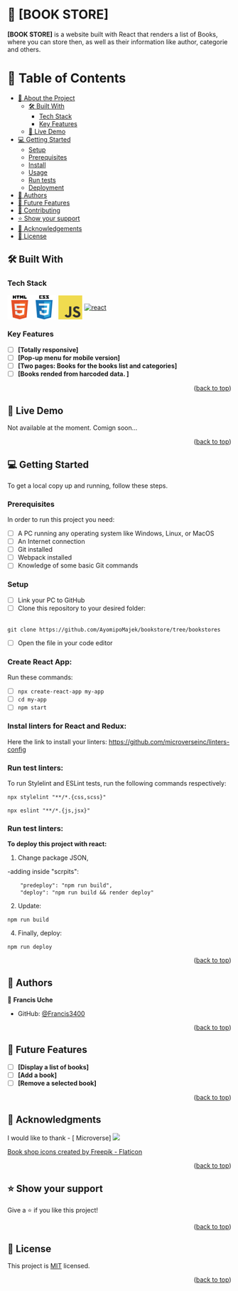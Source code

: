 # 📖 [BOOK STORE] <a name="about-project"></a>

<a name="about-project"></a>

<!-- PROJECT DESCRIPTION -->

**[BOOK STORE]** is a website built with React that renders a list of Books, where you can store then, as well as their information like author, categorie and others.

</div>

<!-- TABLE OF CONTENTS -->

# 📗 Table of Contents

- [📖 About the Project](#about-project)
  - [🛠 Built With](#built-with)
    - [Tech Stack](#tech-stack)
    - [Key Features](#key-features)
  - [🚀 Live Demo](#live-demo)
- [💻 Getting Started](#getting-started)
  - [Setup](#setup)
  - [Prerequisites](#prerequisites)
  - [Install](#install)
  - [Usage](#usage)
  - [Run tests](#run-tests)
  - [Deployment](#triangular_flag_on_post-deployment)
- [👥 Authors](#authors)
- [🔭 Future Features](#future-features)
- [🤝 Contributing](#contributing)
- [⭐️ Show your support](#support)
- [🙏 Acknowledgements](#acknowledgements)
- [📝 License](#license)
</div>

## 🛠 Built With <a name="built-with"></a>

### Tech Stack <a name="tech-stack"></a>

<a href="https://www.w3.org/html/" target="_blank"><img align="center" src="https://raw.githubusercontent.com/devicons/devicon/master/icons/html5/html5-original-wordmark.svg" alt="html5" width="55" height="55"/></a><a href="https://www.w3schools.com/css/" target="_blank"><img align="center" src="https://raw.githubusercontent.com/devicons/devicon/master/icons/css3/css3-original-wordmark.svg" alt="css3" width="55" height="55"/></a>
<a href="https://developer.mozilla.org/en-US/docs/Web/JavaScript" target="_blank" rel="noreferrer"><img align="center" src="https://raw.githubusercontent.com/devicons/devicon/master/icons/javascript/javascript-original.svg" alt="javascript" width="55" height="55"/></a>
<a href="https://reactjs.org/" target="_blank" rel="noreferrer">
<img align="center" src="https://raw.githubusercontent.com/reactjs/reactjs.org/main/src/icons/logo.svg" alt="react" width="60" height="60"/></a>

<!-- Features -->

### Key Features <a name="key-features"></a>

<!-- > Describe between 1-3 key features of the application.-->

- [ ] **[Totally responsive]**
- [ ] **[Pop-up menu for mobile version]**
- [ ] **[Two pages: Books for the books list and categories]**
- [ ] **[Books rended from harcoded data. ]**

<p align="right">(<a href="#readme-top">back to top</a>)</p>

<!-- LIVE DEMO -->

## 🚀 Live Demo <a name="live-demo"></a>

Not available at the moment.
Comign soon...

<p align="right">(<a href="#readme-top">back to top</a>)</p>

<!-- GETTING STARTED -->

## 💻 Getting Started <a name="getting-started"></a>

To get a local copy up and running, follow these steps.

### Prerequisites

In order to run this project you need:

- [ ] A PC running any operating system like Windows, Linux, or MacOS
- [ ] An Internet connection
- [ ] Git installed
- [ ] Webpack installed
- [ ] Knowledge of some basic Git commands

### Setup

- [ ] Link your PC to GitHub
- [ ] Clone this repository to your desired folder:

```

git clone https://github.com/AyomipoMajek/bookstore/tree/bookstores
```

- [ ] Open the file in your code editor

### Create React App:

Run these commands:

- [ ] `npx create-react-app my-app`
- [ ] `cd my-app`
- [ ] `npm start`

### Instal linters for React and Redux:

Here the link to install your linters: https://github.com/microverseinc/linters-config

### Run test linters:

To run Stylelint and ESLint tests, run the following commands respectively:

```
npx stylelint "**/*.{css,scss}"
```

```
npx eslint "**/*.{js,jsx}"

```

### Run test linters:

**To deploy this project with react:**

1. Change package JSON,

-adding inside "scrpits":

```
    "predeploy": "npm run build",
    "deploy": "npm run build && render deploy"
```

2. Update:

```
npm run build
```

4. Finally, deploy:

```
npm run deploy
```

<p align="right">(<a href="#readme-top">back to top</a>)</p>

<!-- AUTHORS -->

## 👥 Authors <a name="authors"></a>

👤 **Francis Uche**

- GitHub: [@Francis3400](https://github.com/francis3400)

<p align="right">(<a href="#readme-top">back to top</a>)</p>

<!-- FUTURE FEATURES -->

## 🔭 Future Features <a name="future-features"></a>

- [ ] **[Display a list of books]**
- [ ] **[Add a book]**
- [ ] **[Remove a selected book]**

<p align="right">(<a href="#readme-top">back to top</a>)</p>

<!-- ACKNOWLEDGEMENTS -->

## 🙏 Acknowledgments <a name="acknowledgements"></a>

I would like to thank - [ Microverse]
**![](https://img.shields.io/badge/Microverse-blueviolet)**

<a href="https://www.flaticon.com/free-icons/book-shop" title="book shop icons">Book shop icons created by Freepik - Flaticon</a>

<p align="right">(<a href="#readme-top">back to top</a>)</p>

<!-- SUPPORT -->

## ⭐️ Show your support <a name="support"></a>

<!-- > Write a message to encourage readers to support your project -->

Give a ⭐️ if you like this project!

<p align="right">(<a href="#readme-top">back to top</a>)</p>

<!-- LICENSE -->

## 📝 License <a name="license"></a>

This project is [MIT](https://github.com/rivasbolinga/React-Math-magicians/blob/1-setup/MIT.md) licensed.

<p align="right">(<a href="#readme-top">back to top</a>)</p>
